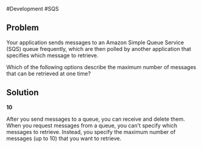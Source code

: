 #Development #SQS 

## Problem

Your application sends messages to an Amazon Simple Queue Service (SQS) queue frequently, which are then polled by another application that specifies which message to retrieve.

Which of the following options describe the maximum number of messages that can be retrieved at one time?

## Solution

**10**

After you send messages to a queue, you can receive and delete them. When you request messages from a queue, you can't specify which messages to retrieve. Instead, you specify the maximum number of messages (up to 10) that you want to retrieve.